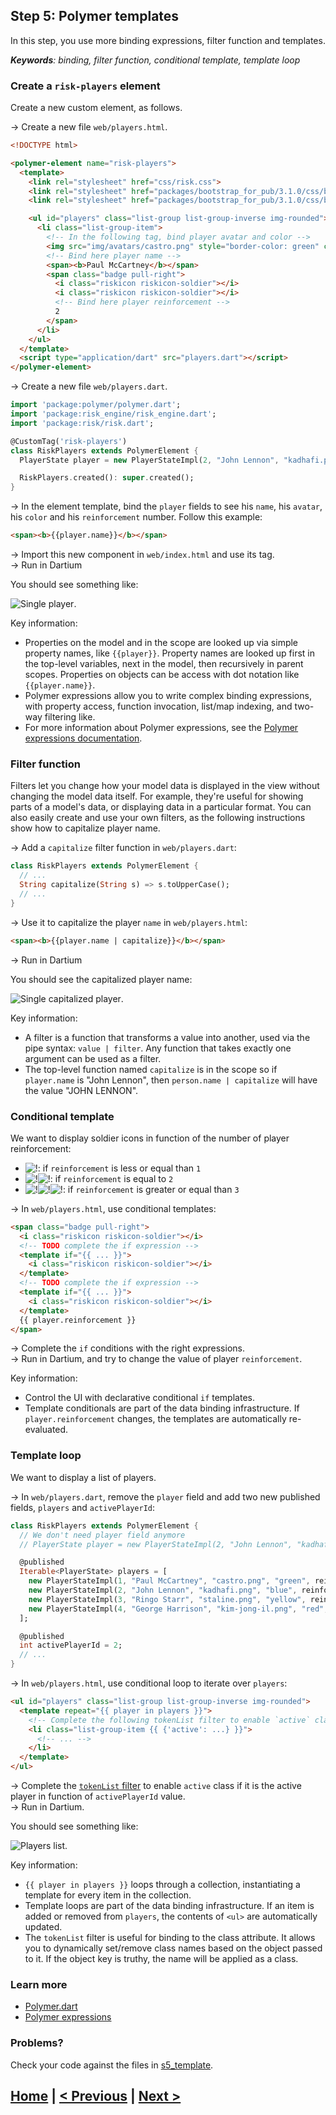 ## Step 5: Polymer templates

In this step, you use more binding expressions, filter function and templates.

_**Keywords**: binding, filter function, conditional template, template loop_

### Create a `risk-players` element

Create a new custom element, as follows.

&rarr; Create a new file `web/players.html`.

```HTML
<!DOCTYPE html>

<polymer-element name="risk-players">
  <template>
    <link rel="stylesheet" href="css/risk.css">
    <link rel="stylesheet" href="packages/bootstrap_for_pub/3.1.0/css/bootstrap.min.css">
    <link rel="stylesheet" href="packages/bootstrap_for_pub/3.1.0/css/bootstrap-theme.min.css">

    <ul id="players" class="list-group list-group-inverse img-rounded">
      <li class="list-group-item">
        <!-- In the following tag, bind player avatar and color -->
        <img src="img/avatars/castro.png" style="border-color: green" class="img-rounded" alt="Avatar">
        <!-- Bind here player name -->
        <span><b>Paul McCartney</b></span>
        <span class="badge pull-right">
          <i class="riskicon riskicon-soldier"></i>
          <i class="riskicon riskicon-soldier"></i>
          <!-- Bind here player reinforcement -->
          2
        </span>
      </li>
    </ul>
  </template>
  <script type="application/dart" src="players.dart"></script>
</polymer-element>
```

&rarr; Create a new file `web/players.dart`.

```Dart
import 'package:polymer/polymer.dart';
import 'package:risk_engine/risk_engine.dart';
import 'package:risk/risk.dart';

@CustomTag('risk-players')
class RiskPlayers extends PolymerElement {
  PlayerState player = new PlayerStateImpl(2, "John Lennon", "kadhafi.png", "blue", reinforcement: 2);

  RiskPlayers.created(): super.created();
}
```

&rarr; In the element template, bind the `player` fields to see his `name`, his `avatar`, his `color` and his `reinforcement` number. Follow this example:

```HTML
<span><b>{{player.name}}</b></span>
```

&rarr; Import this new component in `web/index.html` and use its tag.  
&rarr; Run in Dartium

You should see something like:

![Single player](img/s5-player.png).

Key information:
* Properties on the model and in the scope are looked up via simple property names, like `{{player}}`. Property names are looked up first in the top-level variables, next in the model, then recursively in parent scopes. Properties on objects can be access with dot notation like `{{player.name}}`.
* Polymer expressions allow you to write complex binding expressions, with property access, function invocation, list/map indexing, and two-way filtering like.
* For more information about Polymer expressions, see the [Polymer expressions documentation](https://pub.dartlang.org/packages/polymer_expressions).

### Filter function

Filters let you change how your model data is displayed in the view without changing the model data itself. 
For example, they're useful for showing parts of a model's data, or displaying data in a particular format.
You can also easily create and use your own filters, as the following instructions show how to capitalize player name.

&rarr; Add a `capitalize` filter function in `web/players.dart`:

```Dart
class RiskPlayers extends PolymerElement {
  // ...
  String capitalize(String s) => s.toUpperCase();
  // ...
}
```

&rarr; Use it to capitalize the player `name` in `web/players.html`:

```HTML
<span><b>{{player.name | capitalize}}</b></span>
```

&rarr; Run in Dartium

You should see the capitalized player name:

![Single capitalized player](img/s5-player-uppercase.png).

Key information:
* A filter is a function that transforms a value into another, used via the pipe syntax: `value | filter`. Any function that takes exactly one argument can be used as a filter.
* The top-level function named `capitalize` is in the scope so if `player.name` is "John Lennon", then `person.name | capitalize` will have the value "JOHN LENNON".

### Conditional template

We want to display soldier icons in function of the number of player reinforcement:

- ![!](img/soldier.png): if `reinforcement` is less or equal than `1`
- ![!](img/soldier.png)![!](img/soldier.png): if `reinforcement` is equal to `2`
- ![!](img/soldier.png)![!](img/soldier.png)![!](img/soldier.png): if `reinforcement` is greater or equal than `3`

&rarr; In `web/players.html`, use conditional templates:

```HTML
<span class="badge pull-right">
  <i class="riskicon riskicon-soldier"></i>
  <!-- TODO complete the if expression -->
  <template if="{{ ... }}">
    <i class="riskicon riskicon-soldier"></i>
  </template>
  <!-- TODO complete the if expression -->
  <template if="{{ ... }}">
    <i class="riskicon riskicon-soldier"></i>
  </template>
  {{ player.reinforcement }}
</span>
```

&rarr; Complete the `if` conditions with the right expressions.  
&rarr; Run in Dartium, and try to change the value of player `reinforcement`.

Key information:
* Control the UI with declarative conditional `if` templates.
* Template conditionals are part of the data binding infrastructure. If `player.reinforcement` changes, the templates are automatically re-evaluated.

### Template loop

We want to display a list of players.

&rarr; In `web/players.dart`, remove the `player` field and add two new published fields, `players` and `activePlayerId`:

```Dart
class RiskPlayers extends PolymerElement {
  // We don't need player field anymore
  // PlayerState player = new PlayerStateImpl(2, "John Lennon", "kadhafi.png", "blue", reinforcement: 2);

  @published
  Iterable<PlayerState> players = [
    new PlayerStateImpl(1, "Paul McCartney", "castro.png", "green", reinforcement: 0),
    new PlayerStateImpl(2, "John Lennon", "kadhafi.png", "blue", reinforcement: 2),
    new PlayerStateImpl(3, "Ringo Starr", "staline.png", "yellow", reinforcement: 1),
    new PlayerStateImpl(4, "George Harrison", "kim-jong-il.png", "red", reinforcement: 4),
  ];

  @published
  int activePlayerId = 2;
  // ...
}
```

&rarr; In `web/players.html`, use conditional loop to iterate over `players`:

```HTML
<ul id="players" class="list-group list-group-inverse img-rounded">
  <template repeat="{{ player in players }}">
    <!-- Complete the following tokenList filter to enable `active` class if it is the active player -->
    <li class="list-group-item {{ {'active': ...} }}">
      <!-- ... -->
    </li>
  </template>
</ul>
```

&rarr; Complete the [`tokenList` filter](http://www.polymer-project.org/docs/polymer/filters.html#tokenlist) to enable `active` class if it is the active player in function of `activePlayerId` value.  
&rarr; Run in Dartium.

You should see something like:

![Players list](img/s5-players.png).

Key information:
* `{{ player in players }}` loops through a collection, instantiating a template for every item in the collection.
* Template loops are part of the data binding infrastructure. If an item is added or removed from `players`, the contents of `<ul>` are automatically updated.
* The `tokenList` filter is useful for binding to the class attribute. It allows you to dynamically set/remove class names based on the object passed to it. If the object key is truthy, the name will be applied as a class.

### Learn more
 - [Polymer.dart](https://www.dartlang.org/polymer-dart/)
 - [Polymer expressions](https://pub.dartlang.org/packages/polymer_expressions)
 
### Problems?
Check your code against the files in [s5_template](../samples/s5_template).

## [Home](../README.md) | [< Previous](step-4.md) | [Next >](step-6.md)
